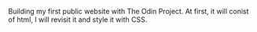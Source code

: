 Building my first public website with The Odin Project.
At first, it will conist of html, I will revisit it and style it with CSS.